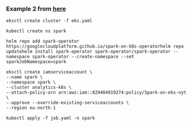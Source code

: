 ### Example 2 from [here](https://medium.com/nerd-for-tech/pyspark-spark-operator-amazon-eks-big-data-on-steroids-7d1ccedb765b)

`eksctl create cluster -f eks.yaml`

`kubectl create ns spark`

```
helm repo add spark-operator https://googlecloudplatform.github.io/spark-on-k8s-operatorhelm repo updatehelm install spark-operator spark-operator/spark-operator --namespace spark-operator --create-namespace --set sparkJobNamespace=spark
```


```
eksctl create iamserviceaccount \
--name spark \
--namespace spark \
--cluster analytics-k8s \
--attach-policy-arn arn:aws:iam::829404019274:policy/Spark-on-eks-nyt \
--approve --override-existing-serviceaccounts \
--region eu-north-1
```

`kubectl apply -f job.yaml -n spark`

